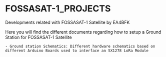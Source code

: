 # FOSSASAT-1_PROJECTS
Developments related with FOSSASAT-1 Satellite by EA4BFK

Here you will find the different documents regarding how to setup a Ground Station for FOSSASAT-1 Satellite

    - Ground station Schematics: Different hardware schematics based on different Arduino Boards used to interface an SX1278 LoRa Module
    
